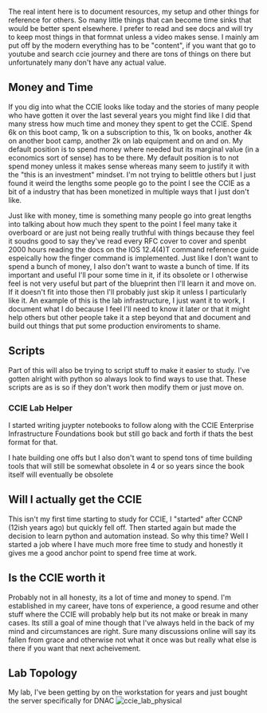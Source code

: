 The real intent here is to document resources, my setup and other things for reference for others. So many little things that can become time sinks that would be better spent elsewhere. I prefer to read and see docs and will try to keep most things in that formnat unless a video makes sense. I mainly am put off by the modern everything has to be "content", if you want that go to youtube and search ccie journey and there are tons of things on there but unfortunately many don't have any actual value. 

## Money and Time
If you dig into what the CCIE looks like today and the stories of many people who have gotten it over the last several years you might find like I did that many stress how much time and money they spent to get the CCIE. Spend 6k on this boot camp, 1k on a subscription to this, 1k on books, another 4k on another boot camp, another 2k on lab equipment and on and on. My default position is to spend money where needed but its marginal value (in a economics sort of sense) has to be there. My default position is to not spend money unless it makes sense whereas many seem to justify it with the "this is an investment" mindset. I'm not trying to belittle others but I just found it weird the lengths some people go to the point I see the CCIE as a bit of a industry that has been monetized in multiple ways that I just don't like.

Just like with money, time is something many people go into great lengths into talking about how much they spent to the point I feel many take it overboard or are just not being really truthful with things because they feel it soudns good to say they've read every RFC cover to cover and spenbt 2000 hours reading the docs on the IOS 12.4(4)T command reference guide espeically how the finger command is implemented. Just like I don't want to spend a bunch of money, I also don't want to waste a bunch of time. If its important and useful I'll pour some time in it, if its obsolete or I otherwise feel is not very useful but part of the blueprint then I'll learn it and move on. If it doesn't fit into those then I'll probably just skip it unless I particularly like it. An example of this is the lab infrastructure, I just want it to work, I document what I do because I feel I'll need to know it later or that it might help others but other people take it a step beyond that and document and build out things that put some production enviroments to shame.

## Scripts
Part of this will also be trying to script stuff to make it easier to study. I've gotten alright with python so always look to find ways to use that. These scripts are as is so if they don't work then modify them or just move on. 

### CCIE Lab Helper
I started writing juypter notebooks to follow along with the CCIE Enterprise Infrastructure Foundations book but still go back and forth if thats the best format for that. 

I hate building one offs but I also don't want to spend tons of time building tools that will still be somewhat obsolete in 4 or so years since the book itself will eventually be obsolete 

## Will I actually get the CCIE 
This isn't my first time starting to study for CCIE, I "started" after CCNP (12ish years ago) but quickly fell off. Then started again but made the decision to learn python and automation instead. So why this time? Well I started a job where I have much more free time to study and honestly it gives me a good anchor point to spend free time at work.  

## Is the CCIE worth it
Probably not in all honesty, its a lot of time and money to spend. I'm established in my career, have tons of experience, a good resume and other stuff where the CCIE will probably help but its not make or break in many cases. Its still a goal of mine though that I've always held in the back of my mind and circumstances are right. Sure many discussions online will say its fallen from grace and otherwise not what it once was but really what else is there if you want that next acheivement. 

## Lab Topology 
My lab, I've been getting by on the workstation for years and just bought the server specifically for DNAC
![ccie_lab_physical](https://github.com/jpotts15/poor_lazy_ccie_journey/assets/110405079/adcc27bc-c6eb-47a3-8f5e-7ba3f2322f19)
